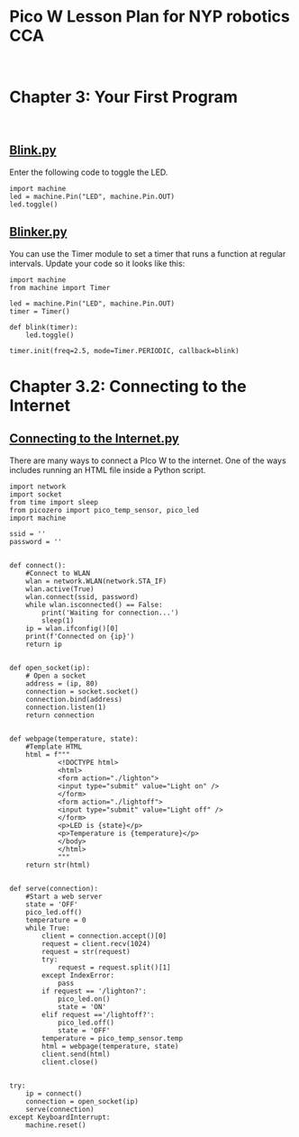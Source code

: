 # Pico W Lesson Plan for NYP robotics CCA
<br>

# Chapter 3: Your First Program
<br>

## [Blink.py](https://github.com/zacw-243L/Project-Pico-W-for-NYP-robotics-CCA/blob/Master-Repo/Pico%20W%20Lesson%20Plan/Blink.py)<br>

Enter the following code to toggle the LED.

```
import machine
led = machine.Pin("LED", machine.Pin.OUT)
led.toggle()
```

## [Blinker.py](https://github.com/zacw-243L/Project-Pico-W-for-NYP-robotics-CCA/blob/Master-Repo/Pico%20W%20Lesson%20Plan/Blinker.py)<br>

You can use the Timer module to set a timer that runs a function at regular intervals. Update your code so it looks like this:

```
import machine
from machine import Timer

led = machine.Pin("LED", machine.Pin.OUT)
timer = Timer()

def blink(timer):
    led.toggle()

timer.init(freq=2.5, mode=Timer.PERIODIC, callback=blink)
```

# Chapter 3.2: Connecting to the Internet<br>

## [Connecting to the Internet.py](https://github.com/zacw-243L/Project-Pico-W-for-NYP-robotics-CCA/blob/Master-Repo/Pico%20W%20Lesson%20Plan/Connecting%20to%20the%20Internet.py)<br>

There are many ways to connect a PIco W to the internet. One of the ways includes running an HTML file inside a Python script. 


```
import network
import socket
from time import sleep
from picozero import pico_temp_sensor, pico_led
import machine

ssid = ''
password = ''


def connect():
    #Connect to WLAN
    wlan = network.WLAN(network.STA_IF)
    wlan.active(True)
    wlan.connect(ssid, password)
    while wlan.isconnected() == False:
        print('Waiting for connection...')
        sleep(1)
    ip = wlan.ifconfig()[0]
    print(f'Connected on {ip}')
    return ip


def open_socket(ip):
    # Open a socket
    address = (ip, 80)
    connection = socket.socket()
    connection.bind(address)
    connection.listen(1)
    return connection


def webpage(temperature, state):
    #Template HTML
    html = f"""
            <!DOCTYPE html>
            <html>
            <form action="./lighton">
            <input type="submit" value="Light on" />
            </form>
            <form action="./lightoff">
            <input type="submit" value="Light off" />
            </form>
            <p>LED is {state}</p>
            <p>Temperature is {temperature}</p>
            </body>
            </html>
            """
    return str(html)


def serve(connection):
    #Start a web server
    state = 'OFF'
    pico_led.off()
    temperature = 0
    while True:
        client = connection.accept()[0]
        request = client.recv(1024)
        request = str(request)
        try:
            request = request.split()[1]
        except IndexError:
            pass
        if request == '/lighton?':
            pico_led.on()
            state = 'ON'
        elif request =='/lightoff?':
            pico_led.off()
            state = 'OFF'
        temperature = pico_temp_sensor.temp
        html = webpage(temperature, state)
        client.send(html)
        client.close()
        

try:
    ip = connect()
    connection = open_socket(ip)
    serve(connection)
except KeyboardInterrupt:
    machine.reset()
```
